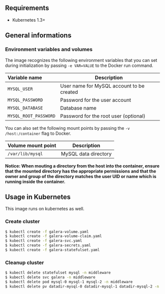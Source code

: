 ## Requirements
- Kubernetes 1.3+


## General informations

### Environment variables and volumes

The image recognizes the following environment variables that you can set during
initialization by passing `-e VAR=VALUE` to the Docker run command.

|  Variable name         | Description                               |
| :--------------------- | ----------------------------------------- |
|  `MYSQL_USER`          | User name for MySQL account to be created |
|  `MYSQL_PASSWORD`      | Password for the user account             |
|  `MYSQL_DATABASE`      | Database name                             |
|  `MYSQL_ROOT_PASSWORD` | Password for the root user (optional)     |

You can also set the following mount points by passing the `-v /host:/container`
flag to Docker.

| Volume mount point       | Description          |
| :----------------------- | -------------------- |
|  `/var/lib/mysql`        | MySQL data directory |

**Notice: When mouting a directory from the host into the container,
ensure that the mounted directory has the appropriate permissions and
that the owner and group of the directory matches the user UID or name
which is running inside the container.**


## Usage in Kubernetes

This image runs on kubernetes as well.

### Create cluster
```bash
$ kubectl create -f galera-volume.yaml
$ kubectl create -f galera-volume-claim.yaml
$ kubectl create -f galera-svc.yaml
$ kubectl create -f galera-secrets.yaml
$ kubectl create -f galera-statefulset.yaml
```

### Cleanup cluster
```bash
$ kubectl delete statefulset mysql -n middleware
$ kubectl delete svc galera -n middleware
$ kubectl delete pod mysql-0 mysql-1 mysql-2 -n middleware
$ kubectl delete pv datadir-mysql-0 datadir-mysql-1 datadir-mysql-2 -n middleware
```

